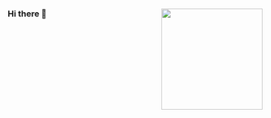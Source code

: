 ### Hi there 👋 <img height=200 align="right" src="https://github-readme-stats.vercel.app/api/top-langs?username=wickeym&layout=compact&langs_count=7&card_width=320" />

<!--
**wickeym/wickeym** is a ✨ _special_ ✨ repository because its `README.md` (this file) appears on your GitHub profile.

Here are some ideas to get you started:

- 🔭 I’m currently working on ...
- 🌱 I’m currently learning ...
- 👯 I’m looking to collaborate on ...
- 🤔 I’m looking for help with ...
- 💬 Ask me about ...
- 📫 How to reach me: ...
- 😄 Pronouns: ...
- ⚡ Fun fact: ...
-->
